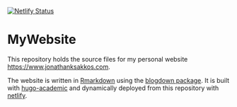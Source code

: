 [![Netlify Status](https://api.netlify.com/api/v1/badges/96c68816-5ef0-4fea-98a7-d5492305e6a6/deploy-status)](https://app.netlify.com/sites/vibrant-lumiere-c7de04/deploys)
# MyWebsite
This repository holds the source files for my personal website https://www.jonathanksakkos.com.

The website is written in [Rmarkdown](https://rmarkdown.rstudio.com/) using the [blogdown package](https://bookdown.org/yihui/blogdown/).
It is built with [hugo-academic](https://github.com/gcushen/hugo-academic) and dynamically deployed from this repository with [netlify](https://www.netlify.com/).
